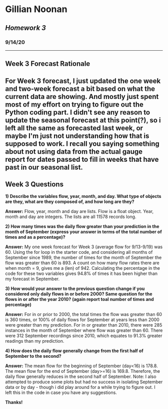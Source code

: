 # **Gillian Noonan**
## *Homework 3*
### 9/14/20
---
**Week 3 Forecast Rationale**
---
For Week 3 forecast, I just updated the one week and two-week forecast a bit based on what the current data are showing.  And mostly just spent most of my effort on trying to figure out the Python coding part.  I didn't see any reason to update the seasonal forecast at this point(?), so i left all the same as forecasted last week, or maybe I'm just not understanding how that is supposed to work.  I recall you saying something about not using data from the actual gauge report for dates passed to fill in weeks that have past in our seasonal list.  
---
**Week 3 Questions**
---
**1) Describe the variables flow, year, month, and day.   What type of objects are they, what are they composed of, and how long are they?**

**Answer:** Flow, year, month and day are lists.  Flow is a float object.  Year, month and day are integers.  The lists are all 11578 records long.

**2) How many times was the daily flow greater than your prediction in the month of September (express your answer in terms of the total number of times and as a percentage)?**

**Answer:** My one week forecast for Week 3 (average flow for 9/13-9/19) was 60.  Using the for loop in the starter code, and considering all months of September since 1989, the number of times for the month of September the flow was greater than 60 is 893.  A count on how many flow rates there are when month = 9, gives me a (len) of 942.  Calculating the percentage in the code for these two variables gives 94.8% of times it has been higher than my forecast in September.  

**3) How would your answer to the previous question change if you considered only daily flows in or before 2000?  Same question for the flows in or after the year 2010? (again report toal number of times and percentage)**

**Answer:**  For in or prior to 2000, the total times the flow was greater than 60 is 360 times, or 100% of daily flows for September at years less than 2000 were greater than my prediction.  For in or greater than 2010, there were 285 instances in the month of September where flow was greater than 60.  There were 312 September recordings since 2010, which equates to 91.3% greater readings than my prediction.

**4) How does the daily flow generally change from the first half of September to the second?**

**Answer:** The mean flow for the beginning of September (day<16) is 178.8.   The mean flow for the end of September (day>=16) is 169.8.  Therefore, the daily flow generally reduces in the second half of September.  Note: I also attempted to produce some plots but had no success in isolating September data or by day - though i did play around for a while trying to figure out. I left this in the code in case you have any suggestions.

**Thanks!**  

